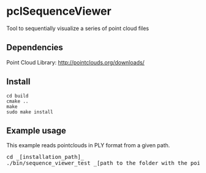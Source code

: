 # pclSequenceViewer
Tool to sequentially visualize a series of point cloud files

## Dependencies
Point Cloud Library: http://pointclouds.org/downloads/

## Install

```
cd build
cmake ..
make
sudo make install
```
## Example usage
This example reads pointclouds in PLY format from a given path.

<pre>
cd _[installation_path]_
./bin/sequence_viewer_test _[path to the folder with the point cloud files]_

</pre>
